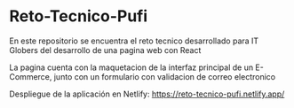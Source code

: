 # Reto-Tecnico-Pufi

En este repositorio se encuentra el reto tecnico desarrollado para IT Globers del desarrollo de una pagina web con React

La pagina cuenta con la maquetacion de la interfaz principal de un E-Commerce, junto con un formulario con validacion de correo electronico 

Despliegue de la aplicación en Netlify: https://reto-tecnico-pufi.netlify.app/
